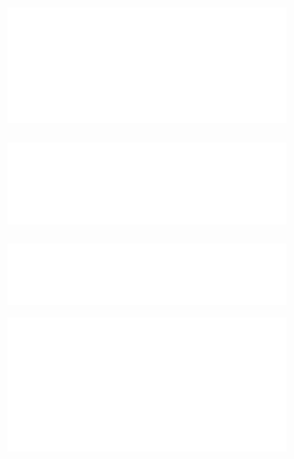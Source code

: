 ![Metrics - Iso Calendar](/metrics.plugin.isocalendar.svg)
---
![Metrics - Most Recently Used Languages](/metrics.plugin.languages.recent.svg)
---
![Metrics - Most Used Languages](/metrics.plugin.languages.svg)
---
![Metrics - Wakatime](/metrics.plugin.wakatime.svg)
